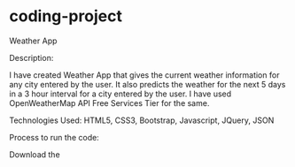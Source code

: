 # coding-project
Weather App 

Description:

I have created Weather App that gives the current weather information for any city entered by the user. It also predicts the weather for the next 5 days in a 3 hour interval for a city entered by the user. I have used OpenWeatherMap API Free Services Tier for the same. 






Technologies Used:
HTML5, CSS3, Bootstrap, Javascript, JQuery, JSON




Process to run the code:

Download the 
